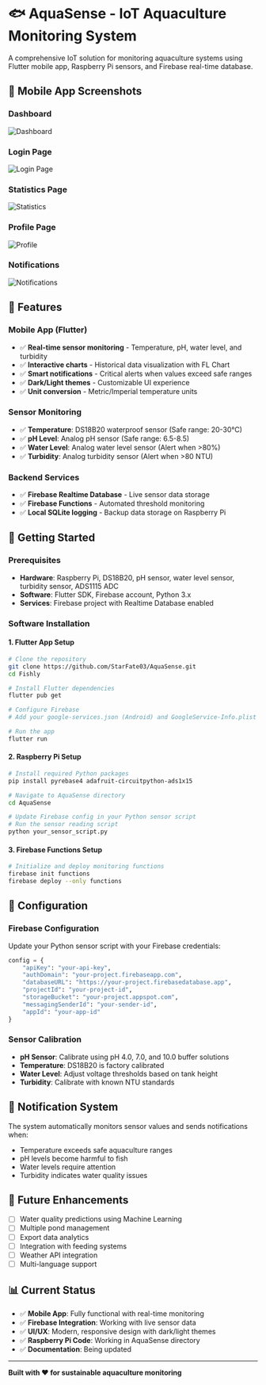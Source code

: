 # 🐟 AquaSense - IoT Aquaculture Monitoring System

A comprehensive IoT solution for monitoring aquaculture systems using Flutter mobile app, Raspberry Pi sensors, and Firebase real-time database.

## 📱 Mobile App Screenshots

### Dashboard
![Dashboard](Fishly/assets/images/Dashboard.png)

### Login Page
![Login Page](Fishly/assets/images/LoginPage.png)

### Statistics Page
![Statistics](Fishly/assets/images/StatPage.png)

### Profile Page
![Profile](Fishly/assets/images/Profile.png)

### Notifications
![Notifications](Fishly/assets/images/Notification.png)

## 🔧 Features

### Mobile App (Flutter)
- ✅ **Real-time sensor monitoring** - Temperature, pH, water level, and turbidity
- ✅ **Interactive charts** - Historical data visualization with FL Chart
- ✅ **Smart notifications** - Critical alerts when values exceed safe ranges
- ✅ **Dark/Light themes** - Customizable UI experience
- ✅ **Unit conversion** - Metric/Imperial temperature units

### Sensor Monitoring
- ✅ **Temperature**: DS18B20 waterproof sensor (Safe range: 20-30°C)
- ✅ **pH Level**: Analog pH sensor (Safe range: 6.5-8.5)
- ✅ **Water Level**: Analog water level sensor (Alert when >80%)
- ✅ **Turbidity**: Analog turbidity sensor (Alert when >80 NTU)

### Backend Services
- ✅ **Firebase Realtime Database** - Live sensor data storage
- ✅ **Firebase Functions** - Automated threshold monitoring
- ✅ **Local SQLite logging** - Backup data storage on Raspberry Pi

## 🚀 Getting Started

### Prerequisites
- **Hardware**: Raspberry Pi, DS18B20, pH sensor, water level sensor, turbidity sensor, ADS1115 ADC
- **Software**: Flutter SDK, Firebase account, Python 3.x
- **Services**: Firebase project with Realtime Database enabled

### Software Installation

#### 1. Flutter App Setup
```bash
# Clone the repository
git clone https://github.com/StarFate03/AquaSense.git
cd Fishly

# Install Flutter dependencies
flutter pub get

# Configure Firebase
# Add your google-services.json (Android) and GoogleService-Info.plist (iOS)

# Run the app
flutter run
```

#### 2. Raspberry Pi Setup
```bash
# Install required Python packages
pip install pyrebase4 adafruit-circuitpython-ads1x15

# Navigate to AquaSense directory
cd AquaSense

# Update Firebase config in your Python sensor script
# Run the sensor reading script
python your_sensor_script.py
```

#### 3. Firebase Functions Setup
```bash
# Initialize and deploy monitoring functions
firebase init functions
firebase deploy --only functions
```

## 🔧 Configuration

### Firebase Configuration
Update your Python sensor script with your Firebase credentials:

```python
config = {
    "apiKey": "your-api-key",
    "authDomain": "your-project.firebaseapp.com", 
    "databaseURL": "https://your-project.firebasedatabase.app",
    "projectId": "your-project-id",
    "storageBucket": "your-project.appspot.com",
    "messagingSenderId": "your-sender-id",
    "appId": "your-app-id"
}
```

### Sensor Calibration
- **pH Sensor**: Calibrate using pH 4.0, 7.0, and 10.0 buffer solutions
- **Temperature**: DS18B20 is factory calibrated
- **Water Level**: Adjust voltage thresholds based on tank height
- **Turbidity**: Calibrate with known NTU standards

## 🔔 Notification System

The system automatically monitors sensor values and sends notifications when:

- Temperature exceeds safe aquaculture ranges
- pH levels become harmful to fish
- Water levels require attention
- Turbidity indicates water quality issues

## 🎯 Future Enhancements

- [ ] Water quality predictions using Machine Learning
- [ ] Multiple pond management
- [ ] Export data analytics
- [ ] Integration with feeding systems
- [ ] Weather API integration
- [ ] Multi-language support

## 📊 Current Status

- ✅ **Mobile App**: Fully functional with real-time monitoring
- ✅ **Firebase Integration**: Working with live sensor data
- ✅ **UI/UX**: Modern, responsive design with dark/light themes
- ✅ **Raspberry Pi Code**: Working in AquaSense directory
- ✅ **Documentation**: Being updated

---


**Built with ❤️ for sustainable aquaculture monitoring**
